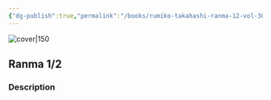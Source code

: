 ```yaml
---
{"dg-publish":true,"permalink":"/books/rumiko-takahashi-ranma-12-vol-30/","title":"\"Ranma 1/2\"","tags":["Fantasy","manga"]}
---
```




![cover|150](http://books.google.com/books/content?id=3M2PPQAACAAJ&printsec=frontcover&img=1&zoom=1&source=gbs_api)

## Ranma 1/2

### Description


```